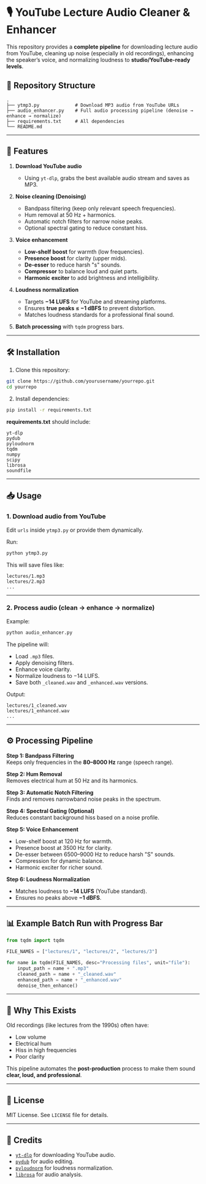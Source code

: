 # 🎙️ YouTube Lecture Audio Cleaner & Enhancer

This repository provides a **complete pipeline** for downloading lecture audio from YouTube, cleaning up noise (especially in old recordings), enhancing the speaker’s voice, and normalizing loudness to **studio/YouTube-ready levels**.

## 📂 Repository Structure

```
.
├── ytmp3.py             # Download MP3 audio from YouTube URLs
├── audio_enhancer.py    # Full audio processing pipeline (denoise → enhance → normalize)
├── requirements.txt     # All dependencies
└── README.md
```

---

## 🚀 Features

1. **Download YouTube audio**  
   - Using `yt-dlp`, grabs the best available audio stream and saves as MP3.

2. **Noise cleaning (Denoising)**  
   - Bandpass filtering (keep only relevant speech frequencies).
   - Hum removal at 50 Hz + harmonics.
   - Automatic notch filters for narrow noise peaks.
   - Optional spectral gating to reduce constant hiss.

3. **Voice enhancement**  
   - **Low-shelf boost** for warmth (low frequencies).
   - **Presence boost** for clarity (upper mids).
   - **De-esser** to reduce harsh "s" sounds.
   - **Compressor** to balance loud and quiet parts.
   - **Harmonic exciter** to add brightness and intelligibility.

4. **Loudness normalization**  
   - Targets **−14 LUFS** for YouTube and streaming platforms.
   - Ensures **true peaks ≤ −1 dBFS** to prevent distortion.
   - Matches loudness standards for a professional final sound.

5. **Batch processing** with `tqdm` progress bars.

---

## 🛠 Installation

1. Clone this repository:
```bash
git clone https://github.com/yourusername/yourrepo.git
cd yourrepo
```

2. Install dependencies:
```bash
pip install -r requirements.txt
```

**requirements.txt** should include:
```
yt-dlp
pydub
pyloudnorm
tqdm
numpy
scipy
librosa
soundfile
```

---

## 📥 Usage

### 1. Download audio from YouTube
Edit `urls` inside `ytmp3.py` or provide them dynamically.

Run:
```bash
python ytmp3.py
```
This will save files like:
```
lectures/1.mp3
lectures/2.mp3
...
```

---

### 2. Process audio (clean → enhance → normalize)

Example:
```bash
python audio_enhancer.py
```

The pipeline will:
- Load `.mp3` files.
- Apply denoising filters.
- Enhance voice clarity.
- Normalize loudness to −14 LUFS.
- Save both `_cleaned.wav` and `_enhanced.wav` versions.

Output:
```
lectures/1_cleaned.wav
lectures/1_enhanced.wav
...
```

---

## ⚙️ Processing Pipeline

**Step 1: Bandpass Filtering**  
Keeps only frequencies in the **80–8000 Hz** range (speech range).

**Step 2: Hum Removal**  
Removes electrical hum at 50 Hz and its harmonics.

**Step 3: Automatic Notch Filtering**  
Finds and removes narrowband noise peaks in the spectrum.

**Step 4: Spectral Gating (Optional)**  
Reduces constant background hiss based on a noise profile.

**Step 5: Voice Enhancement**  
- Low-shelf boost at 120 Hz for warmth.
- Presence boost at 3500 Hz for clarity.
- De-esser between 6500–9000 Hz to reduce harsh "S" sounds.
- Compression for dynamic balance.
- Harmonic exciter for richer sound.

**Step 6: Loudness Normalization**  
- Matches loudness to **−14 LUFS** (YouTube standard).
- Ensures no peaks above **−1 dBFS**.

---

## 📊 Example Batch Run with Progress Bar

```python
from tqdm import tqdm

FILE_NAMES = ["lectures/1", "lectures/2", "lectures/3"]

for name in tqdm(FILE_NAMES, desc="Processing files", unit="file"):
    input_path = name + ".mp3"
    cleaned_path = name + "_cleaned.wav"
    enhanced_path = name + "_enhanced.wav"
    denoise_then_enhance()
```

---

## 🎯 Why This Exists

Old recordings (like lectures from the 1990s) often have:
- Low volume
- Electrical hum
- Hiss in high frequencies
- Poor clarity

This pipeline automates the **post-production** process to make them sound **clear, loud, and professional**.

---

## 📜 License

MIT License. See `LICENSE` file for details.

---

## 🙌 Credits

- [`yt-dlp`](https://github.com/yt-dlp/yt-dlp) for downloading YouTube audio.
- [`pydub`](https://github.com/jiaaro/pydub) for audio editing.
- [`pyloudnorm`](https://github.com/csteinmetz1/pyloudnorm) for loudness normalization.
- [`librosa`](https://librosa.org) for audio analysis.
